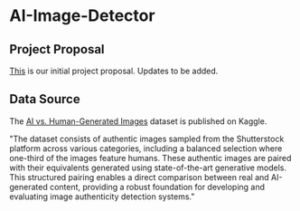 # AI-Image-Detector

## Project Proposal

[This](https://github.com/jh000107/AI-Image-Detector/blob/master/documents/Enhancing_AI_Generated_Image_Detection__A_Comparative_Study_of_CNNs__Transformers__and_Contrastive_Learning.pdf) is our initial project proposal. Updates to be added.

## Data Source

The [AI vs. Human-Generated Images](https://www.kaggle.com/datasets/alessandrasala79/ai-vs-human-generated-dataset?select=test_data_v2) dataset is published on Kaggle.

"The dataset consists of authentic images sampled from the Shutterstock platform across various categories, including a balanced selection where one-third of the images feature humans. These authentic images are paired with their equivalents generated using state-of-the-art generative models. This structured pairing enables a direct comparison between real and AI-generated content, providing a robust foundation for developing and evaluating image authenticity detection systems."

